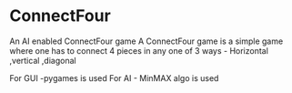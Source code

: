 # ConnectFour
An AI enabled  ConnectFour game
A ConnectFour game is a simple game where one has to connect 4 pieces in any one of 3 ways - Horizontal ,vertical ,diagonal 

For GUI -pygames is used
For AI - MinMAX algo is used 
